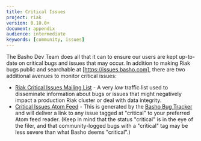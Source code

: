 ```yaml
---
title: Critical Issues
project: riak
version: 0.10.0+
document: appendix
audience: intermediate
keywords: [community, issues]
---
```


The Basho Dev Team does all that it can to ensure our users are kept up-to-date on critical bugs and issues that may occur. In addition to making Riak bugs public and searchable at [https://issues.basho.com], there are two additional avenues to monitor critical issues:

* [Riak Critical Issues Mailing List](http://lists.basho.com/mailman/listinfo/riak-critical-issues_lists.basho.com) - A very *low* traffic list used to disseminate information about bugs or issues that might negatively impact a production Riak cluster or deal with data integrity. 
* [Critical Issues Atom Feed](https://issues.basho.com/buglist.cgi?bug_severity=critical&bug_status=NEW&product=Basho%20IT&product=basho_bench&product=bitcask&product=ebloom&product=erlang_js&product=innostore&product=luwak&product=rebar&product=riak&product=riak_webui&product=search&product=webmachine&query_format=advanced&title=Bug%20List&ctype=atom) - This is generated by the [Basho Bug Tracker](https://issues.basho.com) and will deliver a link to any issue tagged at "critical" to your preferred Atom feed reader. (Keep in mind that the status "critical" is in the eye of the filer, and that community-logged bugs with a "critical" tag may be less severe than what Basho deems "critical".)
